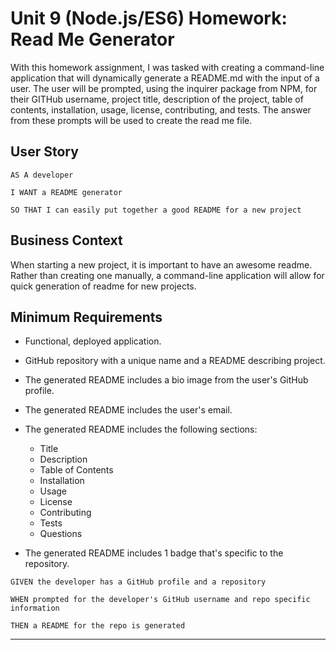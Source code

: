 # Unit 9 (Node.js/ES6) Homework: Read Me Generator

With this homework assignment, I was tasked with creating a command-line application that will
dynamically generate a README.md with the input of a user. The user will be prompted, using the inquirer package from NPM, for their GITHub username, project title, description of the project, table of contents, installation, usage, license, contributing, and tests. The answer from these prompts will be used to create the read me file. 


## User Story

```
AS A developer

I WANT a README generator

SO THAT I can easily put together a good README for a new project

```

## Business Context 

When starting a new project, it is important to have an awesome readme. Rather than creating one manually, a command-line application will allow for quick generation of readme for new projects.

## Minimum Requirements

* Functional, deployed application.

* GitHub repository with a unique name and a README describing project.

* The generated README includes a bio image from the user's GitHub profile.

* The generated README includes the user's email.

* The generated README includes the following sections: 
  * Title
  * Description
  * Table of Contents
  * Installation
  * Usage
  * License
  * Contributing
  * Tests
  * Questions

* The generated README includes 1 badge that's specific to the repository.

```
GIVEN the developer has a GitHub profile and a repository

WHEN prompted for the developer's GitHub username and repo specific information

THEN a README for the repo is generated
```

- - - 


